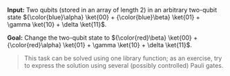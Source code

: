 **Input:** Two qubits (stored in an array of length 2) in an arbitrary two-qubit state ${\color{blue}\alpha} \ket{00} + {\color{blue}\beta} \ket{01} + \gamma \ket{10} + \delta \ket{11}$.

**Goal:**  Change the two-qubit state to ${\color{red}\beta} \ket{00} + {\color{red}\alpha} \ket{01} + \gamma \ket{10} + \delta \ket{11}$.

> This task can be solved using one library function; as an exercise, try to express the solution using several (possibly controlled) Pauli gates.  
